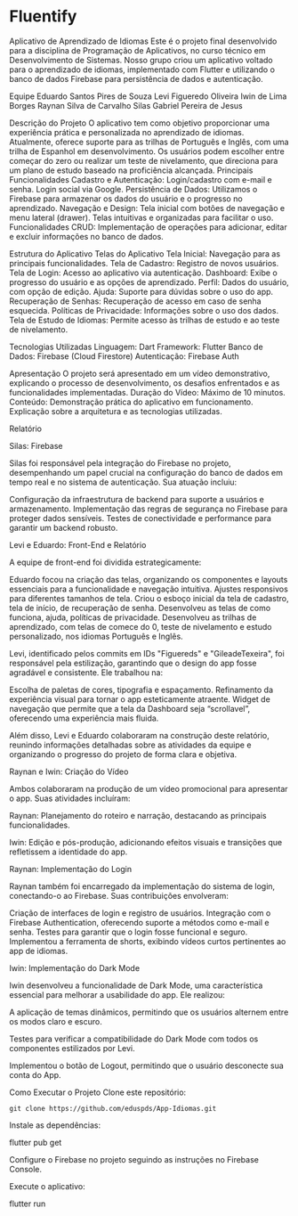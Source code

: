 # Fluentify

Aplicativo de Aprendizado de Idiomas
Este é o projeto final desenvolvido para a disciplina de Programação de Aplicativos, no curso técnico em Desenvolvimento de Sistemas. Nosso grupo criou um aplicativo voltado para o aprendizado de idiomas, implementado com Flutter e utilizando o banco de dados Firebase para persistência de dados e autenticação.

Equipe
Eduardo Santos Pires de Souza
Levi Figueredo Oliveira
Iwin de Lima Borges
Raynan Silva de Carvalho
Silas Gabriel Pereira de Jesus

Descrição do Projeto
O aplicativo tem como objetivo proporcionar uma experiência prática e personalizada no aprendizado de idiomas. Atualmente, oferece suporte para as trilhas de Português e Inglês, com uma trilha de Espanhol em desenvolvimento.
Os usuários podem escolher entre começar do zero ou realizar um teste de nivelamento, que direciona para um plano de estudo baseado na proficiência alcançada.
Principais Funcionalidades
Cadastro e Autenticação:
Login/cadastro com e-mail e senha.
Login social via Google.
Persistência de Dados:
Utilizamos o Firebase para armazenar os dados do usuário e o progresso no aprendizado.
Navegação e Design:
Tela inicial com botões de navegação e menu lateral (drawer).
Telas intuitivas e organizadas para facilitar o uso.
Funcionalidades CRUD:
Implementação de operações para adicionar, editar e excluir informações no banco de dados.

Estrutura do Aplicativo
Telas do Aplicativo
Tela Inicial: Navegação para as principais funcionalidades.
Tela de Cadastro: Registro de novos usuários.
Tela de Login: Acesso ao aplicativo via autenticação.
Dashboard: Exibe o progresso do usuário e as opções de aprendizado.
Perfil: Dados do usuário, com opção de edição.
Ajuda: Suporte para dúvidas sobre o uso do app.
Recuperação de Senhas: Recuperação de acesso em caso de senha esquecida.
Políticas de Privacidade: Informações sobre o uso dos dados.
Tela de Estudo de Idiomas: Permite acesso às trilhas de estudo e ao teste de nivelamento.

Tecnologias Utilizadas
Linguagem: Dart
Framework: Flutter
Banco de Dados: Firebase (Cloud Firestore)
Autenticação: Firebase Auth

Apresentação
O projeto será apresentado em um vídeo demonstrativo, explicando o processo de desenvolvimento, os desafios enfrentados e as funcionalidades implementadas.
Duração do Vídeo: Máximo de 10 minutos.
Conteúdo:
Demonstração prática do aplicativo em funcionamento.
Explicação sobre a arquitetura e as tecnologias utilizadas.

Relatório

Silas: Firebase

Silas foi responsável pela integração do Firebase no projeto, desempenhando um papel crucial na configuração do banco de dados em tempo real e no sistema de autenticação. Sua atuação incluiu:

Configuração da infraestrutura de backend para suporte a usuários e armazenamento.
Implementação das regras de segurança no Firebase para proteger dados sensíveis.
Testes de conectividade e performance para garantir um backend robusto.

Levi e Eduardo: Front-End e Relatório

A equipe de front-end foi dividida estrategicamente:

Eduardo focou na criação das telas, organizando os componentes e layouts essenciais para a funcionalidade e navegação intuitiva.
Ajustes responsivos para diferentes tamanhos de tela.
Criou o esboço inicial da tela de cadastro, tela de início, de recuperação de senha.
Desenvolveu as telas de como funciona, ajuda, políticas de privacidade.
Desenvolveu as trilhas de aprendizado, com telas de comece do 0, teste de nivelamento e estudo personalizado, nos idiomas Português e Inglês.

Levi, identificado pelos commits em IDs "Figuereds" e "GileadeTexeira", foi responsável pela estilização, garantindo que o design do app fosse agradável e consistente. Ele trabalhou na:

Escolha de paletas de cores, tipografia e espaçamento.
Refinamento da experiência visual para tornar o app esteticamente atraente.
Widget de navegação que permite que a tela da Dashboard seja “scrollavel”, oferecendo uma experiência mais fluida.

Além disso, Levi e Eduardo colaboraram na construção deste relatório, reunindo informações detalhadas sobre as atividades da equipe e organizando o progresso do projeto de forma clara e objetiva.

Raynan e Iwin: Criação do Vídeo

Ambos colaboraram na produção de um vídeo promocional para apresentar o app. Suas atividades incluíram:

Raynan: Planejamento do roteiro e narração, destacando as principais funcionalidades.

Iwin: Edição e pós-produção, adicionando efeitos visuais e transições que refletissem a identidade do app.

Raynan: Implementação do Login

Raynan também foi encarregado da implementação do sistema de login, conectando-o ao Firebase. Suas contribuições envolveram:

Criação de interfaces de login e registro de usuários.
Integração com o Firebase Authentication, oferecendo suporte a métodos como e-mail e senha.
Testes para garantir que o login fosse funcional e seguro.
Implementou a ferramenta de shorts, exibindo vídeos curtos pertinentes ao app de idiomas.

Iwin: Implementação do Dark Mode

Iwin desenvolveu a funcionalidade de Dark Mode, uma característica essencial para melhorar a usabilidade do app. Ele realizou:

A aplicação de temas dinâmicos, permitindo que os usuários alternem entre os modos claro e escuro.

Testes para verificar a compatibilidade do Dark Mode com todos os componentes estilizados por Levi.

Implementou o botão de Logout, permitindo que o usuário desconecte sua conta do App.



Como Executar o Projeto
Clone este repositório:

	git clone https://github.com/eduspds/App-Idiomas.git

Instale as dependências:

flutter pub get

Configure o Firebase no projeto seguindo as instruções no Firebase Console.

Execute o aplicativo:

flutter run
